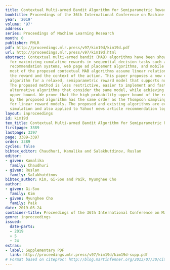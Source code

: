 ```yaml
---
title: Contextual Multi-armed Bandit Algorithm for Semiparametric Reward Model
booktitle: Proceedings of the 36th International Conference on Machine Learning
year: '2019'
volume: '97'
address: 
series: Proceedings of Machine Learning Research
month: 0
publisher: PMLR
pdf: http://proceedings.mlr.press/v97/kim19d/kim19d.pdf
url: http://proceedings.mlr.press/v97/kim19d.html
abstract: Contextual multi-armed bandit (MAB) algorithms have been shown promising
  for maximizing cumulative rewards in sequential decision tasks such as news article
  recommendation systems, web page ad placement algorithms, and mobile health. However,
  most of the proposed contextual MAB algorithms assume linear relationships between
  the reward and the context of the action. This paper proposes a new contextual MAB
  algorithm for a relaxed, semiparametric reward model that supports nonstationarity.
  The proposed method is less restrictive, easier to implement and faster than two
  alternative algorithms that consider the same model, while achieving a tight regret
  upper bound. We prove that the high-probability upper bound of the regret incurred
  by the proposed algorithm has the same order as the Thompson sampling algorithm
  for linear reward models. The proposed and existing algorithms are evaluated via
  simulation and also applied to Yahoo! news article recommendation log data.
layout: inproceedings
id: kim19d
tex_title: Contextual Multi-armed Bandit Algorithm for Semiparametric Reward Model
firstpage: 3389
lastpage: 3397
page: 3389-3397
order: 3389
cycles: false
bibtex_editor: Chaudhuri, Kamalika and Salakhutdinov, Ruslan
editor:
- given: Kamalika
  family: Chaudhuri
- given: Ruslan
  family: Salakhutdinov
bibtex_author: Kim, Gi-Soo and Paik, Myunghee Cho
author:
- given: Gi-Soo
  family: Kim
- given: Myunghee Cho
  family: Paik
date: 2019-05-24
container-title: Proceedings of the 36th International Conference on Machine Learning
genre: inproceedings
issued:
  date-parts:
  - 2019
  - 5
  - 24
extras:
- label: Supplementary PDF
  link: http://proceedings.mlr.press/v97/kim19d/kim19d-supp.pdf
# Format based on citeproc: http://blog.martinfenner.org/2013/07/30/citeproc-yaml-for-bibliographies/
---
```

